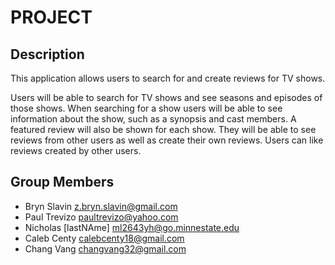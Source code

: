 # PROJECT

## Description

This application allows users to search for and create reviews for TV shows.

Users will be able to search for TV shows and see seasons and episodes of those shows.
When searching for a show users will be able to see information about the show, such as a 
synopsis and cast members. A featured review will also be shown for each show.
They will be able to see reviews from other users as well as create their own reviews.
Users can like reviews created by other users.

## Group Members

- Bryn Slavin <z.bryn.slavin@gmail.com>
- Paul Trevizo <paultrevizo@yahoo.com>
- Nicholas [lastNAme] <ml2643yh@go.minnestate.edu>
- Caleb Centy <calebcenty18@gmail.com>
- Chang Vang <changvang32@gmail.com>
